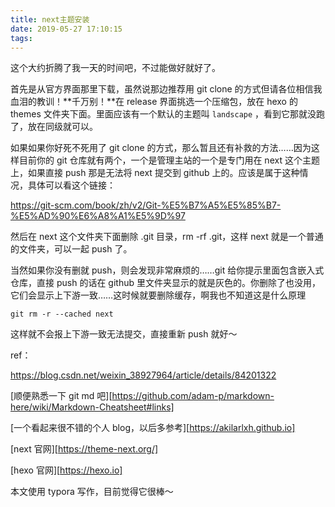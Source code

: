```yaml
---
title: next主题安装
date: 2019-05-27 17:10:15
tags:
---
```


这个大约折腾了我一天的时间吧，不过能做好就好了。

首先是从官方界面那里下载，虽然说那边推荐用 git clone 的方式但请各位相信我血泪的教训！**千万别！**在 release 界面挑选一个压缩包，放在 hexo 的 themes 文件夹下面。里面应该有一个默认的主题叫 `landscape` ，看到它那就没跑了，放在同级就可以。



如果如果你好死不死用了 git clone 的方式，那么暂且还有补救的方法……因为这样目前你的 git 仓库就有两个，一个是管理主站的一个是专门用在 next 这个主题上，如果直接 push 那是无法将 next 提交到 github 上的。应该是属于这种情况，具体可以看这个链接：

https://git-scm.com/book/zh/v2/Git-%E5%B7%A5%E5%85%B7-%E5%AD%90%E6%A8%A1%E5%9D%97

然后在 next 这个文件夹下面删除 .git 目录，rm -rf .git，这样 next 就是一个普通的文件夹，可以一起 push 了。

当然如果你没有删就 push，则会发现非常麻烦的……git 给你提示里面包含嵌入式仓库，直接 push 的话在 github 里文件夹显示的就是灰色的。你删除了也没用，它们会显示上下游一致……这时候就要删除缓存，啊我也不知道这是什么原理

`git rm -r --cached next`

这样就不会报上下游一致无法提交，直接重新 push 就好～



ref：

https://blog.csdn.net/weixin_38927964/article/details/84201322

[顺便熟悉一下 git md 吧][https://github.com/adam-p/markdown-here/wiki/Markdown-Cheatsheet#links]

[一个看起来很不错的个人 blog，以后多参考][https://akilarlxh.github.io]

[next 官网][https://theme-next.org/]

[hexo 官网][https://hexo.io]



本文使用 typora 写作，目前觉得它很棒～





















